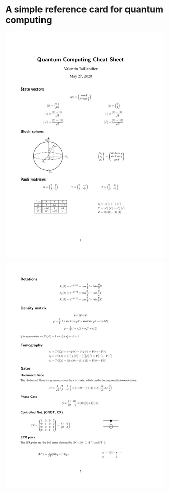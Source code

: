 # A simple reference card for quantum computing

![first page](cheatsheet1.jpg)

![second page](cheatsheet2.jpg)
